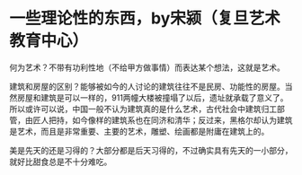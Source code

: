 一些理论性的东西，by宋颍（复旦艺术教育中心）
======

何为艺术？不带有功利性地（不给甲方做事情）而表达某个想法，这就是艺术。

建筑和房屋的区别？能够被如今的人讨论的建筑往往不是民房、功能性的房屋。当然房屋和建筑是可以一样的，911两幢大楼被撞塌了以后，遗址就承载了意义了。
所以或许可以说，中国一般不认为建筑真的是什么艺术，古代社会中建筑归工部管，由匠人把持，如今像样的建筑系也在同济和清华；反过来，黑格尔却认为建筑是艺术，而且是非常重要、主要的艺术，雕塑、绘画都是附庸在建筑上的。

美是先天的还是习得的？大部分都是后天习得的，不过确实具有先天的一小部分，就好比甜食总是不十分难吃。
